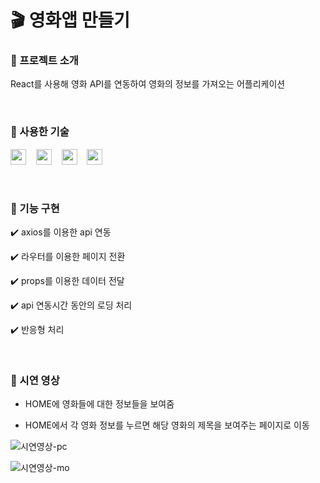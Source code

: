 # :clapper: 영화앱 만들기

### 📌 프로젝트 소개
React를 사용해 영화 API를 연동하여 영화의 정보를 가져오는 어플리케이션

<br>

### 📌 사용한 기술
<img src="https://img.shields.io/badge/HTML5-E34F26?style=flat-square&logo=HTML5&logoColor=white" height="25px"/> &nbsp;&nbsp; <img src="https://img.shields.io/badge/CSS3-1572B6?style=flat-square&logo=CSS3&logoColor=white" height="25px"/> &nbsp;&nbsp; <img src="https://img.shields.io/badge/JavaScript-F7DF1E?style=flat-square&logo=JavaScript&logoColor=black" height="25px"/> &nbsp;&nbsp; <img src="https://img.shields.io/badge/React-61DAFB?style=flat-square&logo=React&logoColor=black" height="25px"/>

<br>

### 📌 기능 구현
✔️ axios를 이용한 api 연동

✔️ 라우터를 이용한 페이지 전환

✔️ props를 이용한 데이터 전달

✔️ api 연동시간 동안의 로딩 처리

✔️ 반응형 처리

<br>

### 📌 시연 영상
- HOME에 영화들에 대한 정보들을 보여줌

- HOME에서 각 영화 정보를 누르면 해당 영화의 제목을 보여주는 페이지로 이동

![시연영상-pc](https://user-images.githubusercontent.com/32696209/159162748-a3be3872-23da-4929-829f-5f7abe151f05.gif)

![시연영상-mo](https://user-images.githubusercontent.com/32696209/159162754-94cde336-844b-474a-9c39-845c26c6d921.gif)
